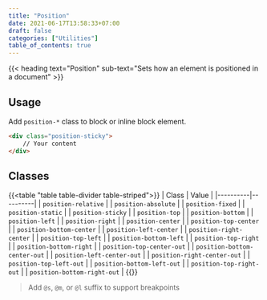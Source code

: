 ```yaml
---
title: "Position"
date: 2021-06-17T13:58:33+07:00
draft: false
categories: ["Utilities"]
table_of_contents: true
---
```


{{< heading text="Position" sub-text="Sets how an element is positioned in a document" >}}

## Usage

Add `position-*` class to block or inline block element.

``` html
<div class="position-sticky">
    // Your content
</div>
```

## Classes

{{<table "table table-divider table-striped">}}
| Class | Value |
|----------|----------|
| `position-relative` |
| `position-absolute` |
| `position-fixed` |
| `position-static` |
| `position-sticky` |
| `position-top` |
| `position-bottom` |
| `position-left` |
| `position-right` |
| `position-center` |
| `position-top-center` |
| `position-bottom-center` |
| `position-left-center` |
| `position-right-center` |
| `position-top-left` |
| `position-bottom-left` |
| `position-top-right` |
| `position-bottom-right` |
| `position-top-center-out` |
| `position-bottom-center-out` |
| `position-left-center-out` |
| `position-right-center-out` |
| `position-top-left-out` |
| `position-bottom-left-out` |
| `position-top-right-out` |
| `position-bottom-right-out` |
{{</table>}}

> Add `@s`, `@m`, or `@l` suffix to support breakpoints
